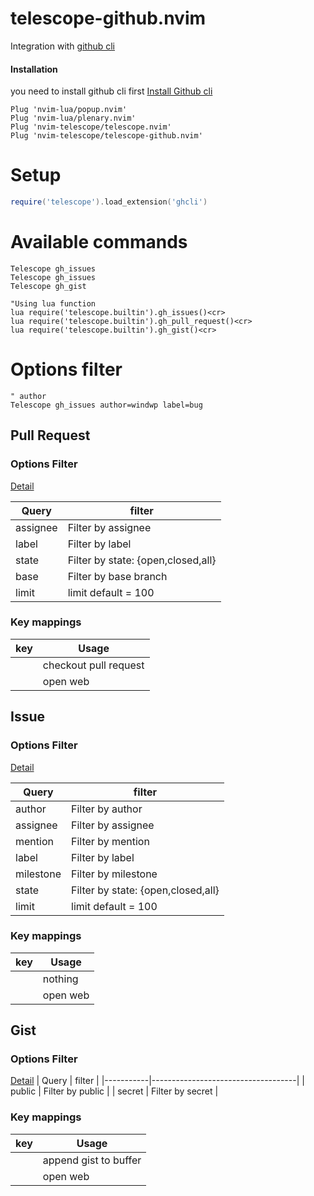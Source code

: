 # telescope-github.nvim
Integration with [github cli](https://cli.github.com/)

#### Installation
you need to install github cli first
[Install Github cli](https://github.com/cli/cli#installation)

```viml
Plug 'nvim-lua/popup.nvim'
Plug 'nvim-lua/plenary.nvim'
Plug 'nvim-telescope/telescope.nvim'
Plug 'nvim-telescope/telescope-github.nvim'

```
# Setup

``` lua
require('telescope').load_extension('ghcli')

```

# Available commands
```viml
Telescope gh_issues
Telescope gh_issues
Telescope gh_gist

"Using lua function
lua require('telescope.builtin').gh_issues()<cr>
lua require('telescope.builtin').gh_pull_request()<cr>
lua require('telescope.builtin').gh_gist()<cr>

```

# Options filter

```viml
" author
Telescope gh_issues author=windwp label=bug
```

## Pull Request
### Options Filter
[Detail](https://cli.github.com/manual/gh_pr_list)
 
| Query     | filter                             |
|-----------|------------------------------------|
| assignee  | Filter by assignee                 |
| label     | Filter by label                    |
| state     | Filter by state: {open,closed,all} |
| base      | Filter by base branch              |
| limit     | limit default = 100                |

### Key mappings

| key   | Usage                 |
|-------|-----------------------|
| <cr>  | checkout pull request |
| <c-t> | open web              |

## Issue

### Options Filter
[Detail](https://cli.github.com/manual/gh_issue_list)

| Query     | filter                             |
|-----------|------------------------------------|
| author    | Filter by author                   |
| assignee  | Filter by assignee                 |
| mention   | Filter by mention                  |
| label     | Filter by label                    |
| milestone | Filter by milestone                |
| state     | Filter by state: {open,closed,all} |
| limit     | limit default = 100                |

### Key mappings

| key   | Usage    |
|-------|----------|
| <cr>  | nothing  |
| <c-t> | open web |

## Gist
### Options Filter
[Detail](https://cli.github.com/manual/gh_gist_list)
| Query     | filter                             |
|-----------|------------------------------------|
| public    | Filter by public                   |
| secret    | Filter by secret                   |

### Key mappings
| key   | Usage                 |
|-------|-----------------------|
| <cr>  | append gist to buffer |
| <c-t> | open web              |



